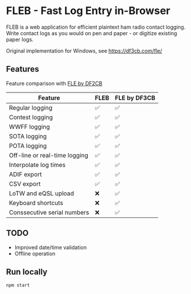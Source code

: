 # FLEB - Fast Log Entry in-Browser

FLEB is a web application for efficient plaintext ham radio contact logging. Write contact logs
as you would on pen and paper - or digitize existing paper logs.

Original implementation for Windows, see https://df3cb.com/fle/

## Features

Feature comparison with [FLE by DF2CB](https://df3cb.com/fle/documentation/)

| Feature                       | FLEB | FLE by DF3CB |
|-------------------------------|------|--------------|
| Regular logging               | ✅    | ✅            |
| Contest logging               | ✅    | ✅            |
| WWFF logging                  | ✅    | ✅            |
| SOTA logging                  | ✅    | ✅            |
| POTA logging                  | ✅    | ✅            |
| Off-line or real-time logging | ✅    | ✅            |
| Interpolate log times         | ✅    | ✅            |
| ADIF export                   | ✅    | ✅            |
| CSV export                    | ✅    | ✅            |
| LoTW and eQSL upload          | ❌    | ✅            |
| Keyboard shortcuts            | ❌    | ✅            |
| Conssecutive serial numbers   | ❌    | ✅            |

## TODO

- Improved date/time validation
- Offline operation

## Run locally

    npm start
